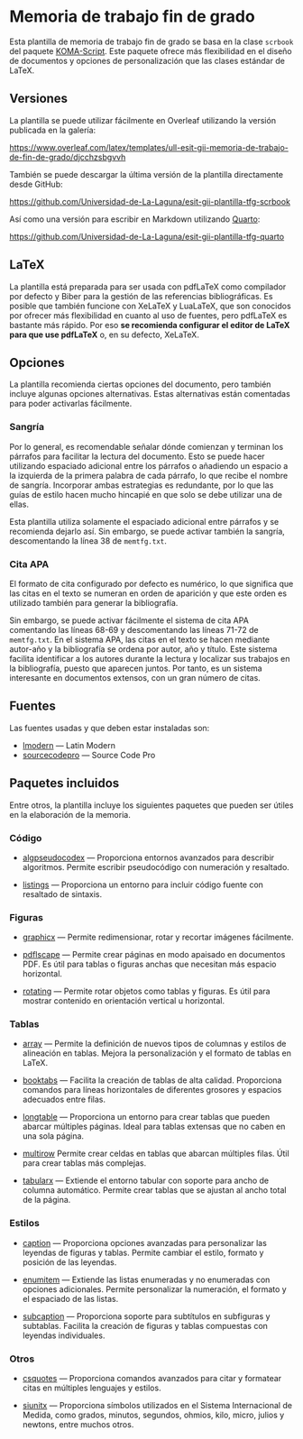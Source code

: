 # Memoria de trabajo fin de grado

Esta plantilla de memoria de trabajo fin de grado se basa en la clase `scrbook` del paquete [KOMA-Script](https://ctan.org/pkg/koma-script). Este paquete ofrece más flexibilidad en el diseño de documentos y opciones de personalización que las clases estándar de LaTeX.

## Versiones

La plantilla se puede utilizar fácilmente en Overleaf utilizando la versión publicada en la galería:

https://www.overleaf.com/latex/templates/ull-esit-gii-memoria-de-trabajo-de-fin-de-grado/djcchzsbgvvh

También se puede descargar la última versión de la plantilla directamente desde GitHub:

https://github.com/Universidad-de-La-Laguna/esit-gii-plantilla-tfg-scrbook

Así como una versión para escribir en Markdown utilizando [Quarto](https://quarto.org/):

https://github.com/Universidad-de-La-Laguna/esit-gii-plantilla-tfg-quarto

## LaTeX

La plantilla está preparada para ser usada con pdfLaTeX como compilador por defecto y Biber para la gestión de las referencias bibliográficas. Es posible que también funcione con XeLaTeX y LuaLaTeX, que son conocidos por ofrecer más flexibilidad en cuanto al uso de fuentes, pero pdfLaTeX es bastante más rápido. Por eso **se recomienda configurar el editor de LaTeX para que use pdfLaTeX** o, en su defecto, XeLaTeX.

## Opciones

La plantilla recomienda ciertas opciones del documento, pero también incluye algunas opciones alternativas. Estas alternativas están comentadas para poder activarlas fácilmente.

### Sangría

Por lo general, es recomendable señalar dónde comienzan y terminan los párrafos para facilitar la lectura del documento. Esto se puede hacer utilizando espaciado adicional entre los párrafos o añadiendo un espacio a la izquierda de la primera palabra de cada párrafo, lo que recibe el nombre de sangría. Incorporar ambas estrategias es redundante, por lo que las guías de estilo hacen mucho hincapié en que solo se debe utilizar una de ellas.

Esta plantilla utiliza solamente el espaciado adicional entre párrafos y se recomienda dejarlo así. Sin embargo, se puede activar también la sangría, descomentando la línea 38 de `memtfg.txt`.

### Cita APA

El formato de cita configurado por defecto es numérico, lo que significa que las citas en el texto se numeran en orden de aparición y que este orden es utilizado también para generar la bibliografía.

Sin embargo, se puede activar fácilmente el sistema de cita APA comentando las líneas 68-69 y descomentando las líneas 71-72 de `memtfg.txt`. En el sistema APA, las citas en el texto se hacen mediante autor-año y la bibliografía se ordena por autor, año y título. Este sistema facilita identificar a los autores durante la lectura y localizar sus trabajos en la bibliografía, puesto que aparecen juntos. Por tanto, es un sistema interesante en documentos extensos, con un gran número de citas.

## Fuentes

Las fuentes usadas y que deben estar instaladas son:

 * [lmodern](https://ctan.org/pkg/lm) — Latin Modern
 * [sourcecodepro](https://ctan.org/pkg/sourcecodepro) — Source Code Pro

## Paquetes incluidos

Entre otros, la plantilla incluye los siguientes paquetes que pueden ser útiles en la elaboración de la memoria.

### Código

 * [algpseudocodex](https://ctan.org/pkg/algpseudocodex) — Proporciona entornos avanzados para describir algoritmos. Permite escribir pseudocódigo con numeración y resaltado.

 * [listings](https://ctan.org/pkg/listings) — Proporciona un entorno para incluir código fuente con resaltado de sintaxis.

### Figuras

 * [graphicx](https://ctan.org/pkg/graphicx) — Permite redimensionar, rotar y recortar imágenes fácilmente.

 * [pdflscape](https://ctan.org/pkg/pdflscape) — Permite crear páginas en modo apaisado en documentos PDF. Es útil para tablas o figuras anchas que necesitan más espacio horizontal.

 * [rotating](https://ctan.org/pkg/rotating) — Permite rotar objetos como tablas y figuras. Es útil para mostrar contenido en orientación vertical u horizontal.

### Tablas

 * [array](https://ctan.org/pkg/array) — Permite la definición de nuevos tipos de columnas y estilos de alineación en tablas. Mejora la personalización y el formato de tablas en LaTeX.

 * [booktabs](https://ctan.org/pkg/booktabs) — Facilita la creación de tablas de alta calidad. Proporciona comandos para líneas horizontales de diferentes grosores y espacios adecuados entre filas.
 
 * [longtable](https://ctan.org/pkg/longtable) — Proporciona un entorno para crear tablas que pueden abarcar múltiples páginas. Ideal para tablas extensas que no caben en una sola página.

 * [multirow](https://ctan.org/pkg/multirow) Permite crear celdas en tablas que abarcan múltiples filas. Útil para crear tablas más complejas.

 * [tabularx](https://ctan.org/pkg/tabularx) — Extiende el entorno tabular con soporte para ancho de columna automático. Permite crear tablas que se ajustan al ancho total de la página.

### Estilos

 * [caption](https://ctan.org/pkg/caption) — Proporciona opciones avanzadas para personalizar las leyendas de figuras y tablas. Permite cambiar el estilo, formato y posición de las leyendas.

 * [enumitem](https://ctan.org/pkg/enumitem) — Extiende las listas enumeradas y no enumeradas con opciones adicionales. Permite personalizar la numeración, el formato y el espaciado de las listas.

 * [subcaption](https://ctan.org/pkg/subcaption) — Proporciona soporte para subtítulos en subfiguras y subtablas. Facilita la creación de figuras y tablas compuestas con leyendas individuales.

### Otros

 * [csquotes](https://ctan.org/pkg/csquotes) — Proporciona comandos avanzados para citar y formatear citas en múltiples lenguajes y estilos.

 * [siunitx](https://ctan.org/pkg/siunitx) — Proporciona símbolos utilizados en el Sistema Internacional de Medida, como grados, minutos, segundos, ohmios, kilo, micro, julios y newtons, entre muchos otros.
